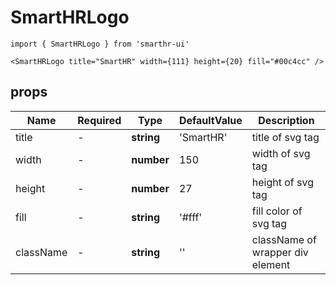 # SmartHRLogo

```tsx
import { SmartHRLogo } from 'smarthr-ui'

<SmartHRLogo title="SmartHR" width={111} height={20} fill="#00c4cc" />
```

## props

| Name      | Required | Type       | DefaultValue | Description                      |
| --------- | -------- | ---------- | ------------ | -------------------------------- |
| title     | -        | **string** | 'SmartHR'    | title of svg tag                 |
| width     | -        | **number** | 150          | width of svg tag                 |
| height    | -        | **number** | 27           | height of svg tag                |
| fill      | -        | **string** | '#fff'       | fill color of svg tag            |
| className | -        | **string** | ''           | className of wrapper div element |
